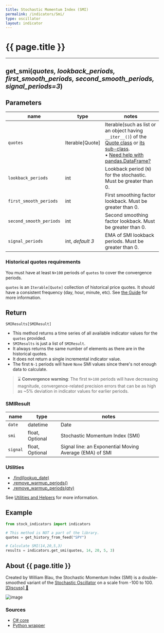```yaml
---
title: Stochastic Momentum Index (SMI)
permalink: /indicators/Smi/
type: oscillator
layout: indicator
---
```


# {{ page.title }}

<hr>

## **get_smi**(*quotes, lookback_periods, first_smooth_periods, second_smooth_periods, signal_periods=3*)

## Parameters

| name | type | notes
| -- |-- |--
| `quotes` | Iterable[Quote] | Iterable(such as list or an object having `__iter__()`) of the [Quote class]({{site.baseurl}}/guide/#historical-quotes) or [its sub-class]({{site.baseurl}}/guide/#using-custom-quote-classes). <br><span class='qna-dataframe'> • [Need help with pandas.DataFrame?]({{site.baseurl}}/guide/#using-pandasdataframe)</span>
| `lookback_periods` | int | Lookback period (`N`) for the stochastic.  Must be greater than 0.
| `first_smooth_periods` | int | First smoothing factor lookback.  Must be greater than 0.
| `second_smooth_periods` | int | Second smoothing factor lookback.  Must be greater than 0.
| `signal_periods` | int, *default 3* | EMA of SMI lookback periods.  Must be greater than 0.

### Historical quotes requirements

You must have at least `N+100` periods of `quotes` to cover the convergence periods.

`quotes` is an `Iterable[Quote]` collection of historical price quotes.  It should have a consistent frequency (day, hour, minute, etc).  See [the Guide]({{site.baseurl}}/guide/#historical-quotes) for more information.

## Return

```python
SMIResults[SMIResult]
```

- This method returns a time series of all available indicator values for the `quotes` provided.
- `SMIResults` is just a list of `SMIResult`.
- It always returns the same number of elements as there are in the historical quotes.
- It does not return a single incremental indicator value.
- The first `N-1` periods will have `None` SMI values since there's not enough data to calculate.

> :hourglass: **Convergence warning**: The first `N+100` periods will have decreasing magnitude, convergence-related precision errors that can be as high as ~5% deviation in indicator values for earlier periods.

### SMIResult

| name | type | notes
| -- |-- |--
| `date` | datetime | Date
| `smi` | float, Optional | Stochastic Momentum Index (SMI)
| `signal` | float, Optional | Signal line: an Exponential Moving Average (EMA) of SMI

### Utilities

- [.find(lookup_date)]({{site.baseurl}}/utilities#find-indicator-result-by-date)
- [.remove_warmup_periods()]({{site.baseurl}}/utilities#remove-warmup-periods)
- [.remove_warmup_periods(qty)]({{site.baseurl}}/utilities#remove-warmup-periods)

See [Utilities and Helpers]({{site.baseurl}}/utilities#utilities-for-indicator-results) for more information.

## Example

```python
from stock_indicators import indicators

# This method is NOT a part of the library.
quotes = get_history_from_feed("SPY")

# Calculate SMI(14,20,5,3)
results = indicators.get_smi(quotes, 14, 20, 5, 3)
```

## About {{ page.title }}

Created by William Blau, the Stochastic Momentum Index (SMI) is a double-smoothed variant of the [Stochastic Oscillator](../Stoch/#content) on a scale from -100 to 100.
[[Discuss] :speech_balloon:]({{site.dotnet.repo}}/discussions/625 "Community discussion about this indicator")

![image]({{site.dotnet.charts}}/Smi.png)

### Sources

- [C# core]({{site.dotnet.src}}/s-z/Smi/Smi.Series.cs)
- [Python wrapper]({{site.python.src}}/smi.py)
